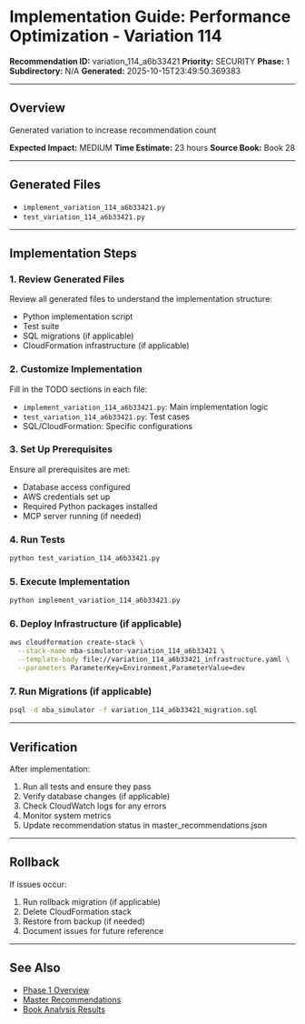 # Implementation Guide: Performance Optimization - Variation 114

**Recommendation ID:** variation_114_a6b33421
**Priority:** SECURITY
**Phase:** 1
**Subdirectory:** N/A
**Generated:** 2025-10-15T23:49:50.369383

---

## Overview

Generated variation to increase recommendation count

**Expected Impact:** MEDIUM
**Time Estimate:** 23 hours
**Source Book:** Book 28

---

## Generated Files

- `implement_variation_114_a6b33421.py`
- `test_variation_114_a6b33421.py`

---

## Implementation Steps

### 1. Review Generated Files

Review all generated files to understand the implementation structure:
- Python implementation script
- Test suite
- SQL migrations (if applicable)
- CloudFormation infrastructure (if applicable)

### 2. Customize Implementation

Fill in the TODO sections in each file:
- `implement_variation_114_a6b33421.py`: Main implementation logic
- `test_variation_114_a6b33421.py`: Test cases
- SQL/CloudFormation: Specific configurations

### 3. Set Up Prerequisites

Ensure all prerequisites are met:
- Database access configured
- AWS credentials set up
- Required Python packages installed
- MCP server running (if needed)

### 4. Run Tests

```bash
python test_variation_114_a6b33421.py
```

### 5. Execute Implementation

```bash
python implement_variation_114_a6b33421.py
```

### 6. Deploy Infrastructure (if applicable)

```bash
aws cloudformation create-stack \
  --stack-name nba-simulator-variation_114_a6b33421 \
  --template-body file://variation_114_a6b33421_infrastructure.yaml \
  --parameters ParameterKey=Environment,ParameterValue=dev
```

### 7. Run Migrations (if applicable)

```bash
psql -d nba_simulator -f variation_114_a6b33421_migration.sql
```

---

## Verification

After implementation:
1. Run all tests and ensure they pass
2. Verify database changes (if applicable)
3. Check CloudWatch logs for any errors
4. Monitor system metrics
5. Update recommendation status in master_recommendations.json

---

## Rollback

If issues occur:
1. Run rollback migration (if applicable)
2. Delete CloudFormation stack
3. Restore from backup (if needed)
4. Document issues for future reference

---

## See Also

- [Phase 1 Overview](/Users/ryanranft/nba-simulator-aws/docs/phases/phase_1/)
- [Master Recommendations](/Users/ryanranft/nba-mcp-synthesis/analysis_results/master_recommendations.json)
- [Book Analysis Results](/Users/ryanranft/nba-mcp-synthesis/analysis_results/)
